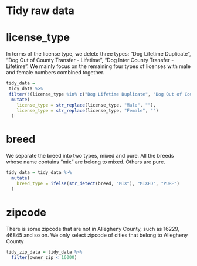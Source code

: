 Tidy raw data
================

# license\_type

In terms of the license type, we delete three types: “Dog Lifetime
Duplicate”, “Dog Out of County Transfer - Lifetime”, “Dog Inter County
Transfer - Lifetime”. We mainly focus on the remaining four types of
licenses with male and female numbers combined together.

``` r
tidy_data = 
 tidy_data %>% 
 filter(!(license_type %in% c("Dog Lifetime Duplicate", "Dog Out of County Transfer - Lifetime", "Dog Inter County Transfer - Lifetime"))) %>% 
  mutate(
    license_type = str_replace(license_type, "Male", ""),
    license_type = str_replace(license_type, "Female", "")
  )
```

# breed

We separate the breed into two types, mixed and pure. All the breeds
whose name contains “mix” are belong to mixed. Others are pure.

``` r
tidy_data = tidy_data %>% 
  mutate(
    breed_type = ifelse(str_detect(breed, "MIX"), "MIXED", "PURE")
  )
```

# zipcode

There is some zipcode that are not in Allegheny County, such as 16229,
46845 and so on. We only select zipcode of cities that belong to
Allegheny County

``` r
tidy_zip_data = tidy_data %>% 
  filter(owner_zip < 16000)
```
